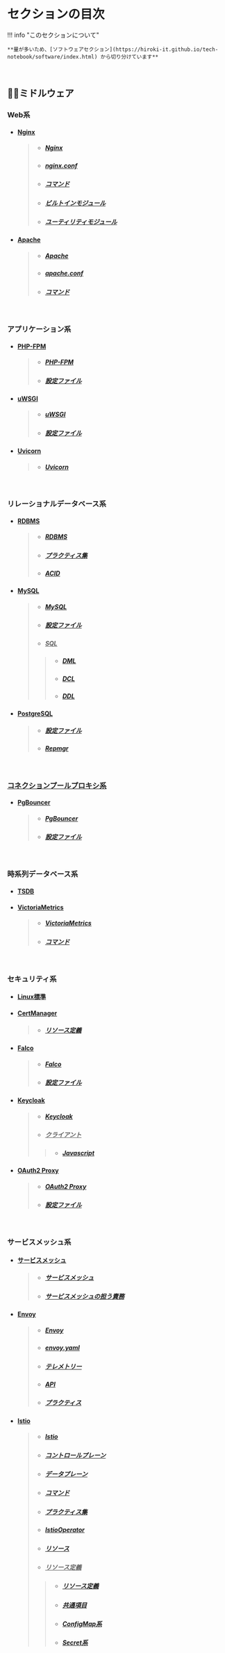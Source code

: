 

# セクションの目次

!!! info "このセクションについて"

    **量が多いため、[ソフトウェアセクション](https://hiroki-it.github.io/tech-notebook/software/index.html) から切り分けています**

<br>

## 🤝🏻ミドルウェア

### Web系

* #### <u>Nginx</u>
  > * ##### [︎Nginx](https://hiroki-it.github.io/tech-notebook/software/software_middleware_web_nginx.html)
  > * ##### [︎nginx.conf](https://hiroki-it.github.io/tech-notebook/software/software_middleware_web_nginx_conf.html)
  > * ##### [︎コマンド](https://hiroki-it.github.io/tech-notebook/software/software_middleware_web_nginx_command.html)
  > * ##### [ビルトインモジュール](https://hiroki-it.github.io/tech-notebook/software/software_middleware_web_nginx_module_builtin.html)
  > * ##### [ユーティリティモジュール](https://hiroki-it.github.io/tech-notebook/software/software_middleware_web_nginx_module_utility.html)
* #### <u>Apache</u>
  > * ##### [︎Apache](https://hiroki-it.github.io/tech-notebook/software/software_middleware_web_apache.html)
  > * ##### [︎apache.conf](https://hiroki-it.github.io/tech-notebook/software/software_middleware_web_apache_conf.html)
  > * ##### [︎コマンド](https://hiroki-it.github.io/tech-notebook/software/software_middleware_web_apache_command.html)

<br>

### アプリケーション系

* #### <u>PHP-FPM</u>
  > * ##### [︎PHP-FPM](https://hiroki-it.github.io/tech-notebook/software/software_middleware_application_gi_fastcgi_php_fpm.html)
  > * ##### [︎設定ファイル](https://hiroki-it.github.io/tech-notebook/software/software_middleware_application_gi_fastcgi_php_fpm_conf.html)

* #### <u>︎uWSGI</u>
  > * ##### [︎uWSGI](https://hiroki-it.github.io/tech-notebook/software/software_middleware_application_gi_wsgi_uwsgi.html)
  > * ##### [︎設定ファイル](https://hiroki-it.github.io/tech-notebook/software/software_middleware_application_gi_wsgi_uwsgi_conf.html)

* #### <u>︎Uvicorn</u>
  > * ##### [︎Uvicorn](https://hiroki-it.github.io/tech-notebook/software/software_middleware_application_gi_asgi_uvicorn.html)

<br>

### リレーショナルデータベース系

* #### <u>︎RDBMS</u>
  > * ##### [︎RDBMS](https://hiroki-it.github.io/tech-notebook/software/software_middleware_database_rdb_rdbms.html)
  > * ##### [プラクティス集](https://hiroki-it.github.io/tech-notebook/software/software_middleware_database_rdb_rdbms_practices.html)
  > * ##### [︎ACID](https://hiroki-it.github.io/tech-notebook/software/software_middleware_database_rdb_rdbms_acid.html)

* #### <u>MySQL</u>
  > * ##### [My︎SQL](https://hiroki-it.github.io/tech-notebook/software/software_middleware_database_rdb_mysql.html)
  > * ##### [設定ファイル](https://hiroki-it.github.io/tech-notebook/software/software_middleware_database_rdb_mysql_conf.html)
  > * ##### <u>SQL</u>
  > > * ##### [DML](https://hiroki-it.github.io/tech-notebook/software/software_middleware_database_rdb_mysql_sql_dml.html)
  > > * ##### [DCL](https://hiroki-it.github.io/tech-notebook/software/software_middleware_database_rdb_mysql_sql_dcl.html)
  > > * ##### [DDL](https://hiroki-it.github.io/tech-notebook/software/software_middleware_database_rdb_mysql_sql_ddl.html)

* #### <u>PostgreSQL</u>
  > * ##### [設定ファイル](https://hiroki-it.github.io/tech-notebook/software/software_middleware_database_rdb_postgresql_conf.html)
  > * ##### [Repmgr](https://hiroki-it.github.io/tech-notebook/software/software_middleware_database_rdb_postgresql_repmgr.html)

<br>

### <u>コネクションプールプロキシ系</u>

* #### <u>PgBouncer</u>
  > * ##### [PgBouncer](https://hiroki-it.github.io/tech-notebook/software/software_middleware_database_connection_pool_proxy_pgbouncer.html)
  > * ##### [設定ファイル](https://hiroki-it.github.io/tech-notebook/software/software_middleware_database_connection_pool_proxy_pgbouncer_conf.html)

<br>

### 時系列データベース系

* #### [TSDB](https://hiroki-it.github.io/tech-notebook/software/software_middleware_database_tsdb.html)

* #### <u>VictoriaMetrics</u>
  > * ##### [VictoriaMetrics](https://hiroki-it.github.io/tech-notebook/software/software_middleware_database_tsdb_victoriametrics.html)
  > * ##### [コマンド](https://hiroki-it.github.io/tech-notebook/software/software_middleware_database_tsdb_victoriametrics_command.html)

<br>

### セキュリティ系

* #### [︎︎Linux標準](https://hiroki-it.github.io/tech-notebook/software/software_middleware_security_linux.html)

* #### <u>CertManager</u>
  > * ##### [︎リソース定義](https://hiroki-it.github.io/tech-notebook/software/software_middleware_security_cert_manager_resource_definition.html)

* #### <u>Falco</u>
  > * ##### [Falco](https://hiroki-it.github.io/tech-notebook/software/software_middleware_security_falco.html)
  > * ##### [設定ファイル](https://hiroki-it.github.io/tech-notebook/software/software_middleware_security_falco_conf.html)

* #### <u>Keycloak</u>
  > * ##### [Keycloak](https://hiroki-it.github.io/tech-notebook/software/software_middleware_security_keycloak.html)
  > * ##### <u>クライアント</u>
  > > * ##### [Javascript](https://hiroki-it.github.io/tech-notebook/software/software_middleware_security_keycloak_client_package_javascript.html)

* #### <u>OAuth2 Proxy</u>
  > * ##### [OAuth2 Proxy](https://hiroki-it.github.io/tech-notebook/software/software_middleware_security_oauth2_proxy.html)
  > * ##### [設定ファイル](https://hiroki-it.github.io/tech-notebook/software/software_middleware_security_oauth2_proxy_conf.html)

<br>

### サービスメッシュ系

* #### <u>︎サービスメッシュ</u>
  > * ##### [︎サービスメッシュ](https://hiroki-it.github.io/tech-notebook/software/software_middleware_service_mesh.html)
  > * ##### [︎サービスメッシュの担う責務](https://hiroki-it.github.io/tech-notebook/software/software_middleware_service_mesh_responsibility.html)

* #### <u>Envoy</u>
  > * ##### [︎Envoy](https://hiroki-it.github.io/tech-notebook/software/software_middleware_service_mesh_envoy.html)
  > * ##### [︎envoy.yaml](https://hiroki-it.github.io/tech-notebook/software/software_middleware_service_mesh_envoy_envoy_yaml.html)
  > * ##### [テレメトリー](https://hiroki-it.github.io/tech-notebook/software/software_middleware_service_mesh_envoy_telemetry.html)
  > * ##### [︎API](https://hiroki-it.github.io/tech-notebook/software/software_middleware_service_mesh_envoy_api.html)
  > * ##### [プラクティス](https://hiroki-it.github.io/tech-notebook/software/software_middleware_service_mesh_envoy_practice.html)

* #### <u>Istio</u>
  > * ##### [︎Istio](https://hiroki-it.github.io/tech-notebook/software/software_middleware_service_mesh_istio.html)
  > * ##### [コントロールプレーン](https://hiroki-it.github.io/tech-notebook/software/software_middleware_service_mesh_istio_control_plane.html)
  > * ##### [データプレーン](https://hiroki-it.github.io/tech-notebook/software/software_middleware_service_mesh_istio_data_plane.html)
  > * ##### [︎コマンド](https://hiroki-it.github.io/tech-notebook/software/software_middleware_service_mesh_istio_command.html)
  > * ##### [︎プラクティス集](https://hiroki-it.github.io/tech-notebook/software/software_middleware_service_mesh_istio_practices.html)
  > * ##### [︎IstioOperator](https://hiroki-it.github.io/tech-notebook/software/software_middleware_service_mesh_istio_operator_resource_definition.html)
  > * ##### [︎リソース](https://hiroki-it.github.io/tech-notebook/software/software_middleware_service_mesh_istio_resource.html)
  > * ##### <u>リソース定義</u>
  > > * ##### [︎リソース定義](https://hiroki-it.github.io/tech-notebook/software/software_middleware_service_mesh_istio_resource_definition.html)
  > > * ##### [共通項目](https://hiroki-it.github.io/tech-notebook/software/software_middleware_service_mesh_istio_resource_definition_common.html)
  > > * ##### [ConfigMap系](https://hiroki-it.github.io/tech-notebook/software/software_middleware_service_mesh_istio_resource_definition_configmap.html)
  > > * ##### [Secret系](https://hiroki-it.github.io/tech-notebook/software/software_middleware_service_mesh_istio_resource_definition_secret.html)

<br>
